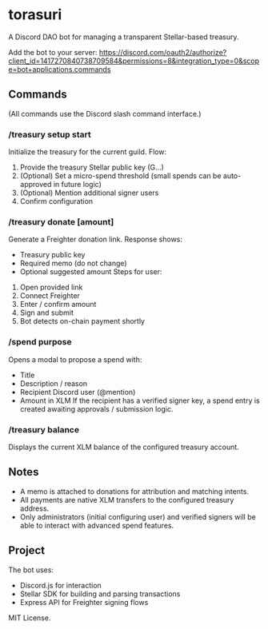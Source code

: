 # torasuri

A Discord DAO bot for managing a transparent Stellar-based treasury.

Add the bot to your server:
https://discord.com/oauth2/authorize?client_id=1417270840738709584&permissions=8&integration_type=0&scope=bot+applications.commands

## Commands
(All commands use the Discord slash command interface.)

### /treasury setup start
Initialize the treasury for the current guild.
Flow:
1. Provide the treasury Stellar public key (G...)
2. (Optional) Set a micro-spend threshold (small spends can be auto-approved in future logic)
3. (Optional) Mention additional signer users
4. Confirm configuration

### /treasury donate [amount]
Generate a Freighter donation link.
Response shows:
- Treasury public key
- Required memo (do not change)
- Optional suggested amount
Steps for user:
1. Open provided link
2. Connect Freighter
3. Enter / confirm amount
4. Sign and submit
5. Bot detects on-chain payment shortly

### /spend purpose
Opens a modal to propose a spend with:
- Title
- Description / reason
- Recipient Discord user (@mention)
- Amount in XLM
If the recipient has a verified signer key, a spend entry is created awaiting approvals / submission logic.

### /treasury balance
Displays the current XLM balance of the configured treasury account.

## Notes
- A memo is attached to donations for attribution and matching intents.
- All payments are native XLM transfers to the configured treasury address.
- Only administrators (initial configuring user) and verified signers will be able to interact with advanced spend features.

## Project
The bot uses:
- Discord.js for interaction
- Stellar SDK for building and parsing transactions
- Express API for Freighter signing flows

MIT License.

